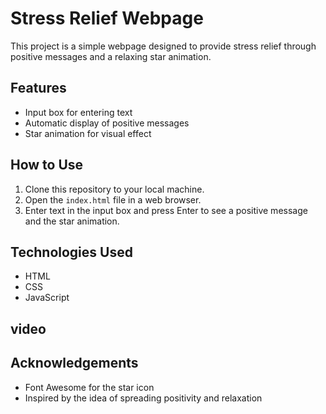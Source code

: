 # Stress Relief Webpage

This project is a simple webpage designed to provide stress relief through positive messages and a relaxing star animation.

## Features

- Input box for entering text
- Automatic display of positive messages
- Star animation for visual effect

## How to Use

1. Clone this repository to your local machine.
2. Open the `index.html` file in a web browser.
3. Enter text in the input box and press Enter to see a positive message and the star animation.

## Technologies Used

- HTML
- CSS
- JavaScript

## video


## Acknowledgements

- Font Awesome for the star icon
- Inspired by the idea of spreading positivity and relaxation


